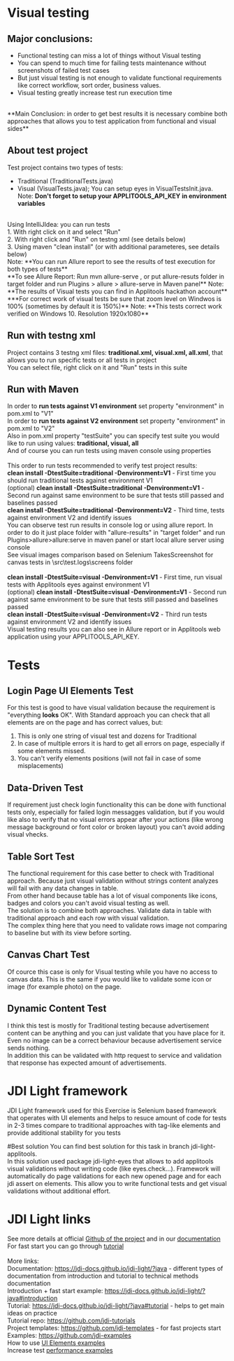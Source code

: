 # Visual testing

## Major conclusions:
* Functional testing can miss a lot of things without Visual testing
* You can spend to much time for failing tests maintenance without screenshots of failed test cases
* But just visual testing is not enough to validate functional requirements like correct workflow, sort order, business values.
* Visual testing greatly increase test run execution time
</br>
**Main Conclusion: in order to get best results it is necessary combine both approaches that allows you to test application from functional and visual sides**</br>

## About test project
Test project contains two types of tests:</br>
* Traditional (TraditionalTests.java)
* Visual (VisualTests.java); You can setup eyes in VisualTestsInit.java. 
Note: **Don't forget to setup your APPLITOOLS_API_KEY in environment variables**</br>
</br>
Using IntelliJIdea: you can run tests </br>
1. With right click on it and select "Run" </br>
2. With right click and "Run" on testng xml (see details below)</br>
3. Using maven "clean install" (or with additional parameteres, see details below)</br>
Note: **You can run Allure report to see the results of test execution for both types of tests**</br>
**To see Allure Report: Run mvn allure-serve <folder>, or put allure-resuts folder in target folder and run Plugins > allure > allure-serve in Maven panel**
Note: **The results of Visual tests you can find in Applitools hackathon account**
***For correct work of visual tests be sure that zoom level on Windwos is 100% (sometimes by default it is 150%)**
Note: **This tests correct work verified on Windows 10. Resolution 1920x1080**

## Run with testng xml
Project contains 3 testng xml files: **traditional.xml, visual.xml, all.xml**, that allows you to run specific tests or all tests in project</br>
You can select file, right click on it and "Run" tests in this suite</br>

## Run with Maven
In order to **run tests against V1 environment** set property "environment" in pom.xml to "V1"</br>
In order to **run tests against V2 environment** set property "environment" in pom.xml to "V2"</br>
Also in pom.xml property "testSuite" you can specify test suite you would like to run using values: **traditional, visual, all**</br>
And of course you can run tests using maven console using properties</br>
</br>
This order to run tests recommended to verify test project results:</br>
**clean install -DtestSuite=traditional -Denvironment=V1** - First time you should run traditional tests against environment V1</br>
(optional) **clean install -DtestSuite=traditional -Denvironment=V1** - Second run against same environment to be sure that tests still passed and baselines passed</br>
**clean install -DtestSuite=traditional -Denvironment=V2** - Third time, tests against environment V2 and identify issues</br>
You can observe test run results in console log or using allure report. In order to do it just place folder with "allure-results" in "target folder" and run Plugins>allure>allure:serve in maven panel or start local allure server using console</br>
See visual images comparison based on Selenium TakesScreenshot for canvas tests in \src\test\.logs\screens folder</br>
</br>
**clean install -DtestSuite=visual -Denvironment=V1** - First time, run visual tests with Applitools eyes against environment V1</br>
(optional) **clean install -DtestSuite=visual -Denvironment=V1** - Second run against same environment to be sure that tests still passed and baselines passed</br>
**clean install -DtestSuite=visual -Denvironment=V2** - Third run tests against environment V2 and identify issues</br>
Visual testing results you can also see in Allure report or in Applitools web application using your APPLITOOLS_API_KEY.</br>

# Tests

## Login Page UI Elements Test
For this test is good to have visual validation because the requirement is "everything **looks** OK". With Standard approach you can check that all elements are on the page and has correct values, but:
1. This is only one string of visual test and dozens for Traditional
2. In case of multiple errors it is hard to get all errors on page, especially if some elements missed.
3. You can't verify elements positions (will not fail in case of some misplacements)

## Data-Driven Test
If requirement just check login functionality this can be done with functional tests only, especially for failed login messagges validation, but if you would like also to verify that no visual errors appear after your actions (like wrong message background or font color or broken layout) you can't avoid adding visual vhecks.

## Table Sort Test
The functional requirement for this case better to check with Traditional approach. Because just visual validation without strings content analyzes will fail with any data changes in table.</br>
From other hand because table has a lot of visual components like icons, badges and colors you can't avoid visual testing as well.</br>
The solution is to combine both approaches. Validate data in table with traditional approach and each row with visual validation.</br>
The complex thing here that you need to validate rows image not comparing to baseline but with its view before sorting. </br>

## Canvas Chart Test
Of cource this case is only for Visual testing while you have no access to canvas data. This is the same if you would like to validate some icon or image (for example photo) on the page.

## Dynamic Content Test
I think this test is mostly for Traditional testing because advertisement content can be anything and you can just validate that you have place for it. Even no image can be a correct behaviour because advertisement service sends nothing. </br>
In addition this can be validated with http request to service and validation that response has expected amount of advertisements.

# JDI Light framework
JDI Light framework used for this Exercise is Selenium based framework that operates with UI elements and helps to resuce amount of code for tests in 2-3 times compare to traditional approaches with tag-like elements and provide additional stability for you tests</br>

#Best solution
You can find best solution for this task in branch jdi-light-applitools. </br>
In this solution used package jdi-light-eyes that allows to add applitools visual validations without writing code (like eyes.check...). Framework will automatically do page validations for each new opened page and for each jdi assert on elements. This allow you to write functional tests and get visual validations without additional effort.

# JDI Light links
See more details at official [Github of the project](https://github.com/jdi-testing/jdi-light) and in our [documentation](https://jdi-docs.github.io/jdi-light/?java)</br>
For fast start you can go through [tutorial](https://jdi-docs.github.io/jdi-light/?java#tutorial) </br>
</br>
More links: </br>
Documentation: https://jdi-docs.github.io/jdi-light/?java - different types of documentation from introduction and tutorial to technical methods documentation </br>
Introduction + fast start example: https://jdi-docs.github.io/jdi-light/?java#introduction </br>
Tutorial: https://jdi-docs.github.io/jdi-light/?java#tutorial - helps to get main ideas on practice </br>
Tutorial repo:  https://github.com/jdi-tutorials </br>
Project templates: https://github.com/jdi-templates - for fast projects start </br>
Examples: https://github.com/jdi-examples </br>
How to use [UI Elements examples](https://github.com/jdi-testing/jdi-light/tree/master/jdi-light-html-tests/src/test/java/io/github/epam/html/tests/elements) </br>
Increase test [performance examples](https://github.com/jdi-testing/jdi-light/tree/master/jdi-performance) </br>
